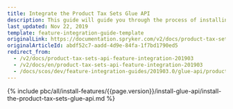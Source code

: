 ```yaml
---
title: Integrate the Product Tax Sets Glue API
description: This guide will guide you through the process of installing and configuring the Product Tax Sets API feature in your project.
last_updated: Nov 22, 2019
template: feature-integration-guide-template
originalLink: https://documentation.spryker.com/v2/docs/product-tax-sets-api-feature-integration-201903
originalArticleId: abdf52c7-aadd-4d9e-84fa-1f7bd1790ed5
redirect_from:
  - /v2/docs/product-tax-sets-api-feature-integration-201903
  - /v2/docs/en/product-tax-sets-api-feature-integration-201903
  - /docs/scos/dev/feature-integration-guides/201903.0/glue-api/product-tax-sets-api-feature-integration.html
---
```


{% include pbc/all/install-features/{{page.version}}/install-glue-api/install-the-product-tax-sets-glue-api.md %} <!-- To edit, see /_includes/pbc/all/install-features/202204.0/install-glue-api/install-the-product-tax-sets-glue-api.md -->
